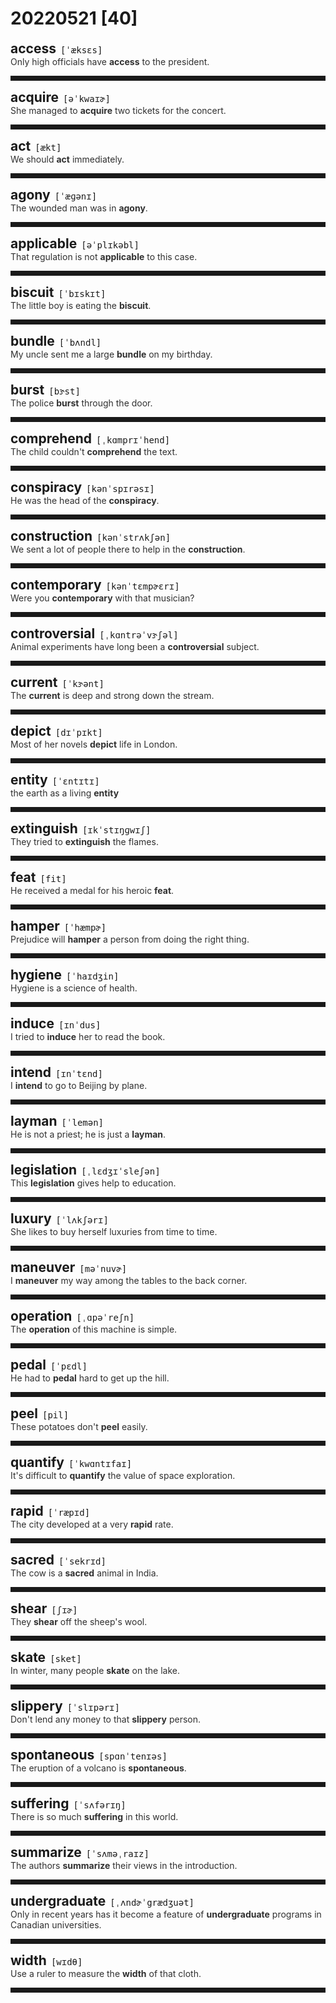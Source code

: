 <style>
/*不显示details的三角符号*/
details > summary::marker {
    display: none;
    content: none;
}
/*去掉外边框*/
details summary{
    outline:none;
    cursor:pointer;/*鼠标放上去之后变成手型*/
}
/*去掉前面默认的小黑三角*/
details summary::-webkit-details-marker{
    display:none; 
}
</style>
# 20220521 [40]  

<div style="display: flex;align-items: baseline;">
    <h2 style="margin-bottom: 0;margin-top: 0">access</h2>
    <p style="padding:0 .5em; margin: 0;font-family: monospace;">[ˈæksɛs]</p>
    <p class="interpretation_38901" style="display:none ;padding:0 .5em; margin: 0; white-space: nowrap;overflow: hidden;text-overflow: ellipsis;">n. 进入；通道；接近（的机会）；使用
v. 接近；进入；使用；获取</p>
</div>
<details class="details_38901">
    <summary style="color: #303030;">Only high officials have <strong>access</strong> to the president.</summary>
    只有高级官员才可以接近总统。
</details>
<hr style="padding-bottom: 0.5em;" />


<div style="display: flex;align-items: baseline;">
    <h2 style="margin-bottom: 0;margin-top: 0">acquire</h2>
    <p style="padding:0 .5em; margin: 0;font-family: monospace;">[əˈkwaɪɚ]</p>
    <p class="interpretation_38901" style="display:none ;padding:0 .5em; margin: 0; white-space: nowrap;overflow: hidden;text-overflow: ellipsis;">v. 获得；得到；学会</p>
</div>
<details class="details_38901">
    <summary style="color: #303030;">She managed to <strong>acquire</strong> two tickets for the concert.</summary>
    她设法弄到了两张音乐会的票。
</details>
<hr style="padding-bottom: 0.5em;" />


<div style="display: flex;align-items: baseline;">
    <h2 style="margin-bottom: 0;margin-top: 0">act</h2>
    <p style="padding:0 .5em; margin: 0;font-family: monospace;">[ækt]</p>
    <p class="interpretation_38901" style="display:none ;padding:0 .5em; margin: 0; white-space: nowrap;overflow: hidden;text-overflow: ellipsis;">v. 行动；表现；演戏
n. 行动；装模作样；（戏）幕；法令</p>
</div>
<details class="details_38901">
    <summary style="color: #303030;">We should <strong>act</strong> immediately.</summary>
    我们应该立即行动。
</details>
<hr style="padding-bottom: 0.5em;" />


<div style="display: flex;align-items: baseline;">
    <h2 style="margin-bottom: 0;margin-top: 0">agony</h2>
    <p style="padding:0 .5em; margin: 0;font-family: monospace;">[ˈæɡənɪ]</p>
    <p class="interpretation_38901" style="display:none ;padding:0 .5em; margin: 0; white-space: nowrap;overflow: hidden;text-overflow: ellipsis;">n. 极度痛苦</p>
</div>
<details class="details_38901">
    <summary style="color: #303030;">The wounded man was in <strong>agony</strong>.</summary>
    受伤的人很痛苦。
</details>
<hr style="padding-bottom: 0.5em;" />


<div style="display: flex;align-items: baseline;">
    <h2 style="margin-bottom: 0;margin-top: 0">applicable</h2>
    <p style="padding:0 .5em; margin: 0;font-family: monospace;">[əˈplɪkəbl]</p>
    <p class="interpretation_38901" style="display:none ;padding:0 .5em; margin: 0; white-space: nowrap;overflow: hidden;text-overflow: ellipsis;">adj. 适用的；适当的</p>
</div>
<details class="details_38901">
    <summary style="color: #303030;">That regulation is not <strong>applicable</strong> to this case.</summary>
    那条规定不适用于这一情况。
</details>
<hr style="padding-bottom: 0.5em;" />


<div style="display: flex;align-items: baseline;">
    <h2 style="margin-bottom: 0;margin-top: 0">biscuit</h2>
    <p style="padding:0 .5em; margin: 0;font-family: monospace;">[ˈbɪskɪt]</p>
    <p class="interpretation_38901" style="display:none ;padding:0 .5em; margin: 0; white-space: nowrap;overflow: hidden;text-overflow: ellipsis;">n. 饼干</p>
</div>
<details class="details_38901">
    <summary style="color: #303030;">The little boy is eating the <strong>biscuit</strong>.</summary>
    这个小男孩正在吃饼干。
</details>
<hr style="padding-bottom: 0.5em;" />


<div style="display: flex;align-items: baseline;">
    <h2 style="margin-bottom: 0;margin-top: 0">bundle</h2>
    <p style="padding:0 .5em; margin: 0;font-family: monospace;">[ˈbʌndl]</p>
    <p class="interpretation_38901" style="display:none ;padding:0 .5em; margin: 0; white-space: nowrap;overflow: hidden;text-overflow: ellipsis;">n. 捆；束；包</p>
</div>
<details class="details_38901">
    <summary style="color: #303030;">My uncle sent me a large <strong>bundle</strong> on my birthday.</summary>
    我生日时叔父给我寄来一个大包裹。
</details>
<hr style="padding-bottom: 0.5em;" />


<div style="display: flex;align-items: baseline;">
    <h2 style="margin-bottom: 0;margin-top: 0">burst</h2>
    <p style="padding:0 .5em; margin: 0;font-family: monospace;">[bɝst]</p>
    <p class="interpretation_38901" style="display:none ;padding:0 .5em; margin: 0; white-space: nowrap;overflow: hidden;text-overflow: ellipsis;">v. 爆裂；突然而起
n. 爆裂；突然而起</p>
</div>
<details class="details_38901">
    <summary style="color: #303030;">The police <strong>burst</strong> through the door.</summary>
    警察破门而入。
</details>
<hr style="padding-bottom: 0.5em;" />


<div style="display: flex;align-items: baseline;">
    <h2 style="margin-bottom: 0;margin-top: 0">comprehend</h2>
    <p style="padding:0 .5em; margin: 0;font-family: monospace;">[ˌkɑmprɪˈhend]</p>
    <p class="interpretation_38901" style="display:none ;padding:0 .5em; margin: 0; white-space: nowrap;overflow: hidden;text-overflow: ellipsis;">v. 理解；领会</p>
</div>
<details class="details_38901">
    <summary style="color: #303030;">The child couldn't <strong>comprehend</strong> the text.</summary>
    这孩子不懂该课文的含义。
</details>
<hr style="padding-bottom: 0.5em;" />


<div style="display: flex;align-items: baseline;">
    <h2 style="margin-bottom: 0;margin-top: 0">conspiracy</h2>
    <p style="padding:0 .5em; margin: 0;font-family: monospace;">[kənˈspɪrəsɪ]</p>
    <p class="interpretation_38901" style="display:none ;padding:0 .5em; margin: 0; white-space: nowrap;overflow: hidden;text-overflow: ellipsis;">n. 阴谋</p>
</div>
<details class="details_38901">
    <summary style="color: #303030;">He was the head of the <strong>conspiracy</strong>.</summary>
    他是那次阴谋的主谋。
</details>
<hr style="padding-bottom: 0.5em;" />


<div style="display: flex;align-items: baseline;">
    <h2 style="margin-bottom: 0;margin-top: 0">construction</h2>
    <p style="padding:0 .5em; margin: 0;font-family: monospace;">[kənˈstrʌkʃən]</p>
    <p class="interpretation_38901" style="display:none ;padding:0 .5em; margin: 0; white-space: nowrap;overflow: hidden;text-overflow: ellipsis;">n. 建筑；建设</p>
</div>
<details class="details_38901">
    <summary style="color: #303030;">We sent a lot of people there to help in the <strong>construction</strong>.</summary>
    我们派了很多人到那里去帮助建设。
</details>
<hr style="padding-bottom: 0.5em;" />


<div style="display: flex;align-items: baseline;">
    <h2 style="margin-bottom: 0;margin-top: 0">contemporary</h2>
    <p style="padding:0 .5em; margin: 0;font-family: monospace;">[kənˈtɛmpɚɛrɪ]</p>
    <p class="interpretation_38901" style="display:none ;padding:0 .5em; margin: 0; white-space: nowrap;overflow: hidden;text-overflow: ellipsis;">adj. 现代的；当代的；同时代的
n. 同代人；同辈人；同龄人</p>
</div>
<details class="details_38901">
    <summary style="color: #303030;">Were you <strong>contemporary</strong> with that musician?</summary>
    你和那位音乐家是同时代的人吗？
</details>
<hr style="padding-bottom: 0.5em;" />


<div style="display: flex;align-items: baseline;">
    <h2 style="margin-bottom: 0;margin-top: 0">controversial</h2>
    <p style="padding:0 .5em; margin: 0;font-family: monospace;">[ˌkɑntrəˈvɝʃəl]</p>
    <p class="interpretation_38901" style="display:none ;padding:0 .5em; margin: 0; white-space: nowrap;overflow: hidden;text-overflow: ellipsis;">adj. 有争议的</p>
</div>
<details class="details_38901">
    <summary style="color: #303030;">Animal experiments have long been a <strong>controversial</strong> subject.</summary>
    很久以来，动物实验都是一个备受争议的话题。
</details>
<hr style="padding-bottom: 0.5em;" />


<div style="display: flex;align-items: baseline;">
    <h2 style="margin-bottom: 0;margin-top: 0">current</h2>
    <p style="padding:0 .5em; margin: 0;font-family: monospace;">[ˈkɝənt]</p>
    <p class="interpretation_38901" style="display:none ;padding:0 .5em; margin: 0; white-space: nowrap;overflow: hidden;text-overflow: ellipsis;">n. （水、气、电）流；趋势
adj. 当前的；流通的</p>
</div>
<details class="details_38901">
    <summary style="color: #303030;">The <strong>current</strong> is deep and strong down the stream.</summary>
    下游的水流又深又急。
</details>
<hr style="padding-bottom: 0.5em;" />


<div style="display: flex;align-items: baseline;">
    <h2 style="margin-bottom: 0;margin-top: 0">depict</h2>
    <p style="padding:0 .5em; margin: 0;font-family: monospace;">[dɪˈpɪkt]</p>
    <p class="interpretation_38901" style="display:none ;padding:0 .5em; margin: 0; white-space: nowrap;overflow: hidden;text-overflow: ellipsis;">v. 描述；描绘</p>
</div>
<details class="details_38901">
    <summary style="color: #303030;">Most of her novels <strong>depict</strong> life in London.</summary>
    她的大部分小说描写的是伦敦的生活。
</details>
<hr style="padding-bottom: 0.5em;" />


<div style="display: flex;align-items: baseline;">
    <h2 style="margin-bottom: 0;margin-top: 0">entity</h2>
    <p style="padding:0 .5em; margin: 0;font-family: monospace;">[ˈɛntɪtɪ]</p>
    <p class="interpretation_38901" style="display:none ;padding:0 .5em; margin: 0; white-space: nowrap;overflow: hidden;text-overflow: ellipsis;">n. 独立存在体；实体</p>
</div>
<details class="details_38901">
    <summary style="color: #303030;">the earth as a living <strong>entity</strong></summary>
    作为一个有生命的实体的地球
</details>
<hr style="padding-bottom: 0.5em;" />


<div style="display: flex;align-items: baseline;">
    <h2 style="margin-bottom: 0;margin-top: 0">extinguish</h2>
    <p style="padding:0 .5em; margin: 0;font-family: monospace;">[ɪkˈstɪŋɡwɪʃ]</p>
    <p class="interpretation_38901" style="display:none ;padding:0 .5em; margin: 0; white-space: nowrap;overflow: hidden;text-overflow: ellipsis;">v. 熄灭；扑灭</p>
</div>
<details class="details_38901">
    <summary style="color: #303030;">They tried to <strong>extinguish</strong> the flames.</summary>
    他们竭力要把火焰扑灭。
</details>
<hr style="padding-bottom: 0.5em;" />


<div style="display: flex;align-items: baseline;">
    <h2 style="margin-bottom: 0;margin-top: 0">feat</h2>
    <p style="padding:0 .5em; margin: 0;font-family: monospace;">[fit]</p>
    <p class="interpretation_38901" style="display:none ;padding:0 .5em; margin: 0; white-space: nowrap;overflow: hidden;text-overflow: ellipsis;">n. 功绩；技艺；壮举</p>
</div>
<details class="details_38901">
    <summary style="color: #303030;">He received a medal for his heroic <strong>feat</strong>.</summary>
    他因其英雄功绩而获得一枚勋章。
</details>
<hr style="padding-bottom: 0.5em;" />


<div style="display: flex;align-items: baseline;">
    <h2 style="margin-bottom: 0;margin-top: 0">hamper</h2>
    <p style="padding:0 .5em; margin: 0;font-family: monospace;">[ˈhæmpɚ]</p>
    <p class="interpretation_38901" style="display:none ;padding:0 .5em; margin: 0; white-space: nowrap;overflow: hidden;text-overflow: ellipsis;">v. 阻碍；妨碍
n. （带盖）篮子</p>
</div>
<details class="details_38901">
    <summary style="color: #303030;">Prejudice will <strong>hamper</strong> a person from doing the right thing.</summary>
    偏见会妨碍人做正确的事情。
</details>
<hr style="padding-bottom: 0.5em;" />


<div style="display: flex;align-items: baseline;">
    <h2 style="margin-bottom: 0;margin-top: 0">hygiene</h2>
    <p style="padding:0 .5em; margin: 0;font-family: monospace;">[ˈhaɪdʒin]</p>
    <p class="interpretation_38901" style="display:none ;padding:0 .5em; margin: 0; white-space: nowrap;overflow: hidden;text-overflow: ellipsis;">n. 卫生；卫生学</p>
</div>
<details class="details_38901">
    <summary style="color: #303030;">Hygiene is a science of health.</summary>
    卫生学是一门健康的科学。
</details>
<hr style="padding-bottom: 0.5em;" />


<div style="display: flex;align-items: baseline;">
    <h2 style="margin-bottom: 0;margin-top: 0">induce</h2>
    <p style="padding:0 .5em; margin: 0;font-family: monospace;">[ɪnˈdus]</p>
    <p class="interpretation_38901" style="display:none ;padding:0 .5em; margin: 0; white-space: nowrap;overflow: hidden;text-overflow: ellipsis;">v. 诱使；导致；劝说</p>
</div>
<details class="details_38901">
    <summary style="color: #303030;">I tried to <strong>induce</strong> her to read the book.</summary>
    我试图劝说她读这本书。
</details>
<hr style="padding-bottom: 0.5em;" />


<div style="display: flex;align-items: baseline;">
    <h2 style="margin-bottom: 0;margin-top: 0">intend</h2>
    <p style="padding:0 .5em; margin: 0;font-family: monospace;">[ɪnˈtɛnd]</p>
    <p class="interpretation_38901" style="display:none ;padding:0 .5em; margin: 0; white-space: nowrap;overflow: hidden;text-overflow: ellipsis;">v. 打算；计划</p>
</div>
<details class="details_38901">
    <summary style="color: #303030;">I <strong>intend</strong> to go to Beijing by plane.</summary>
    我打算坐飞机去北京。
</details>
<hr style="padding-bottom: 0.5em;" />


<div style="display: flex;align-items: baseline;">
    <h2 style="margin-bottom: 0;margin-top: 0">layman</h2>
    <p style="padding:0 .5em; margin: 0;font-family: monospace;">[ˈlemən]</p>
    <p class="interpretation_38901" style="display:none ;padding:0 .5em; margin: 0; white-space: nowrap;overflow: hidden;text-overflow: ellipsis;">n. 外行；普通信徒</p>
</div>
<details class="details_38901">
    <summary style="color: #303030;">He is not a priest; he is just a <strong>layman</strong>.</summary>
    他不是一个牧师，他只是一个普通信徒。
</details>
<hr style="padding-bottom: 0.5em;" />


<div style="display: flex;align-items: baseline;">
    <h2 style="margin-bottom: 0;margin-top: 0">legislation</h2>
    <p style="padding:0 .5em; margin: 0;font-family: monospace;">[ˌlɛdʒɪˈsleʃən]</p>
    <p class="interpretation_38901" style="display:none ;padding:0 .5em; margin: 0; white-space: nowrap;overflow: hidden;text-overflow: ellipsis;">n. 立法；法规</p>
</div>
<details class="details_38901">
    <summary style="color: #303030;">This <strong>legislation</strong> gives help to education.</summary>
    这项立法有利于教育。
</details>
<hr style="padding-bottom: 0.5em;" />


<div style="display: flex;align-items: baseline;">
    <h2 style="margin-bottom: 0;margin-top: 0">luxury</h2>
    <p style="padding:0 .5em; margin: 0;font-family: monospace;">[ˈlʌkʃərɪ]</p>
    <p class="interpretation_38901" style="display:none ;padding:0 .5em; margin: 0; white-space: nowrap;overflow: hidden;text-overflow: ellipsis;">n. 奢华；奢侈品</p>
</div>
<details class="details_38901">
    <summary style="color: #303030;">She likes to buy herself luxuries from time to time.</summary>
    她喜欢时不时给自己买些奢侈品。
</details>
<hr style="padding-bottom: 0.5em;" />


<div style="display: flex;align-items: baseline;">
    <h2 style="margin-bottom: 0;margin-top: 0">maneuver</h2>
    <p style="padding:0 .5em; margin: 0;font-family: monospace;">[məˈnuvɚ]</p>
    <p class="interpretation_38901" style="display:none ;padding:0 .5em; margin: 0; white-space: nowrap;overflow: hidden;text-overflow: ellipsis;">n. 精巧动作；军事演习；花招
v. （熟练地）移动；操控；算计</p>
</div>
<details class="details_38901">
    <summary style="color: #303030;">I <strong>maneuver</strong> my way among the tables to the back corner.</summary>
    我在桌子中穿行，来到后面的角落里。
</details>
<hr style="padding-bottom: 0.5em;" />


<div style="display: flex;align-items: baseline;">
    <h2 style="margin-bottom: 0;margin-top: 0">operation</h2>
    <p style="padding:0 .5em; margin: 0;font-family: monospace;">[ˌɑpəˈreʃn]</p>
    <p class="interpretation_38901" style="display:none ;padding:0 .5em; margin: 0; white-space: nowrap;overflow: hidden;text-overflow: ellipsis;">n. 操作；运行；手术</p>
</div>
<details class="details_38901">
    <summary style="color: #303030;">The <strong>operation</strong> of this machine is simple.</summary>
    这个机器的操作很简单。
</details>
<hr style="padding-bottom: 0.5em;" />


<div style="display: flex;align-items: baseline;">
    <h2 style="margin-bottom: 0;margin-top: 0">pedal</h2>
    <p style="padding:0 .5em; margin: 0;font-family: monospace;">[ˈpɛdl]</p>
    <p class="interpretation_38901" style="display:none ;padding:0 .5em; margin: 0; white-space: nowrap;overflow: hidden;text-overflow: ellipsis;">n. 踏板；踏蹬
v. 用脚踏动；踩踏板</p>
</div>
<details class="details_38901">
    <summary style="color: #303030;">He had to <strong>pedal</strong> hard to get up the hill.</summary>
    他得用力踩动，以便上山。
</details>
<hr style="padding-bottom: 0.5em;" />


<div style="display: flex;align-items: baseline;">
    <h2 style="margin-bottom: 0;margin-top: 0">peel</h2>
    <p style="padding:0 .5em; margin: 0;font-family: monospace;">[pil]</p>
    <p class="interpretation_38901" style="display:none ;padding:0 .5em; margin: 0; white-space: nowrap;overflow: hidden;text-overflow: ellipsis;">n. 果皮
v. 剥落；去皮</p>
</div>
<details class="details_38901">
    <summary style="color: #303030;">These potatoes don't <strong>peel</strong> easily.</summary>
    这些土豆的皮很难剥。
</details>
<hr style="padding-bottom: 0.5em;" />


<div style="display: flex;align-items: baseline;">
    <h2 style="margin-bottom: 0;margin-top: 0">quantify</h2>
    <p style="padding:0 .5em; margin: 0;font-family: monospace;">[ˈkwɑntɪfaɪ]</p>
    <p class="interpretation_38901" style="display:none ;padding:0 .5em; margin: 0; white-space: nowrap;overflow: hidden;text-overflow: ellipsis;">v. 量度；确定…数量；量化</p>
</div>
<details class="details_38901">
    <summary style="color: #303030;">It's difficult to <strong>quantify</strong> the value of space exploration.</summary>
    把太空探索的价值进行量化是很困难的。
</details>
<hr style="padding-bottom: 0.5em;" />


<div style="display: flex;align-items: baseline;">
    <h2 style="margin-bottom: 0;margin-top: 0">rapid</h2>
    <p style="padding:0 .5em; margin: 0;font-family: monospace;">[ˈræpɪd]</p>
    <p class="interpretation_38901" style="display:none ;padding:0 .5em; margin: 0; white-space: nowrap;overflow: hidden;text-overflow: ellipsis;">adj. 迅速的</p>
</div>
<details class="details_38901">
    <summary style="color: #303030;">The city developed at a very <strong>rapid</strong> rate.</summary>
    这个城市迅速发展了起来。
</details>
<hr style="padding-bottom: 0.5em;" />


<div style="display: flex;align-items: baseline;">
    <h2 style="margin-bottom: 0;margin-top: 0">sacred</h2>
    <p style="padding:0 .5em; margin: 0;font-family: monospace;">[ˈsekrɪd]</p>
    <p class="interpretation_38901" style="display:none ;padding:0 .5em; margin: 0; white-space: nowrap;overflow: hidden;text-overflow: ellipsis;">adj. 宗教的；神圣的；庄严的</p>
</div>
<details class="details_38901">
    <summary style="color: #303030;">The cow is a <strong>sacred</strong> animal in India.</summary>
    在印度，牛是神圣的动物。
</details>
<hr style="padding-bottom: 0.5em;" />


<div style="display: flex;align-items: baseline;">
    <h2 style="margin-bottom: 0;margin-top: 0">shear</h2>
    <p style="padding:0 .5em; margin: 0;font-family: monospace;">[ʃɪɚ]</p>
    <p class="interpretation_38901" style="display:none ;padding:0 .5em; margin: 0; white-space: nowrap;overflow: hidden;text-overflow: ellipsis;">v. 剪（羊毛）；剪切</p>
</div>
<details class="details_38901">
    <summary style="color: #303030;">They <strong>shear</strong> off the sheep's wool.</summary>
    他们剪下羊毛。
</details>
<hr style="padding-bottom: 0.5em;" />


<div style="display: flex;align-items: baseline;">
    <h2 style="margin-bottom: 0;margin-top: 0">skate</h2>
    <p style="padding:0 .5em; margin: 0;font-family: monospace;">[sket]</p>
    <p class="interpretation_38901" style="display:none ;padding:0 .5em; margin: 0; white-space: nowrap;overflow: hidden;text-overflow: ellipsis;">v. 溜冰
n. 旱冰鞋</p>
</div>
<details class="details_38901">
    <summary style="color: #303030;">In winter, many people <strong>skate</strong> on the lake.</summary>
    冬天时，许多人在湖上溜冰。
</details>
<hr style="padding-bottom: 0.5em;" />


<div style="display: flex;align-items: baseline;">
    <h2 style="margin-bottom: 0;margin-top: 0">slippery</h2>
    <p style="padding:0 .5em; margin: 0;font-family: monospace;">[ˈslɪpərɪ]</p>
    <p class="interpretation_38901" style="display:none ;padding:0 .5em; margin: 0; white-space: nowrap;overflow: hidden;text-overflow: ellipsis;">adj. 滑的；狡猾的</p>
</div>
<details class="details_38901">
    <summary style="color: #303030;">Don't lend any money to that <strong>slippery</strong> person.</summary>
    不要借钱给那个狡猾的家伙。
</details>
<hr style="padding-bottom: 0.5em;" />


<div style="display: flex;align-items: baseline;">
    <h2 style="margin-bottom: 0;margin-top: 0">spontaneous</h2>
    <p style="padding:0 .5em; margin: 0;font-family: monospace;">[spɑnˈtenɪəs]</p>
    <p class="interpretation_38901" style="display:none ;padding:0 .5em; margin: 0; white-space: nowrap;overflow: hidden;text-overflow: ellipsis;">adj. 自发的；自然产生的</p>
</div>
<details class="details_38901">
    <summary style="color: #303030;">The eruption of a volcano is <strong>spontaneous</strong>.</summary>
    火山的喷发是自然产生的。
</details>
<hr style="padding-bottom: 0.5em;" />


<div style="display: flex;align-items: baseline;">
    <h2 style="margin-bottom: 0;margin-top: 0">suffering</h2>
    <p style="padding:0 .5em; margin: 0;font-family: monospace;">[ˈsʌfərɪŋ]</p>
    <p class="interpretation_38901" style="display:none ;padding:0 .5em; margin: 0; white-space: nowrap;overflow: hidden;text-overflow: ellipsis;">n. 痛苦；苦难；折磨
v. 遭受；忍受；“suffer”的现在分词
adj. 受苦的；患病的</p>
</div>
<details class="details_38901">
    <summary style="color: #303030;">There is so much <strong>suffering</strong> in this world.</summary>
    这个世界上如此多的苦难。
</details>
<hr style="padding-bottom: 0.5em;" />


<div style="display: flex;align-items: baseline;">
    <h2 style="margin-bottom: 0;margin-top: 0">summarize</h2>
    <p style="padding:0 .5em; margin: 0;font-family: monospace;">[ˈsʌməˌraɪz]</p>
    <p class="interpretation_38901" style="display:none ;padding:0 .5em; margin: 0; white-space: nowrap;overflow: hidden;text-overflow: ellipsis;">v. 总结；摘要；概述</p>
</div>
<details class="details_38901">
    <summary style="color: #303030;">The authors <strong>summarize</strong> their views in the introduction.</summary>
    作者在引言中概括了他们的观点。
</details>
<hr style="padding-bottom: 0.5em;" />


<div style="display: flex;align-items: baseline;">
    <h2 style="margin-bottom: 0;margin-top: 0">undergraduate</h2>
    <p style="padding:0 .5em; margin: 0;font-family: monospace;">[ˌʌndɚˈgrædʒuət]</p>
    <p class="interpretation_38901" style="display:none ;padding:0 .5em; margin: 0; white-space: nowrap;overflow: hidden;text-overflow: ellipsis;">n. 本科生</p>
</div>
<details class="details_38901">
    <summary style="color: #303030;">Only in recent years has it become a feature of <strong>undergraduate</strong> programs in Canadian universities.</summary>
    最近几年里它才成为加拿大大学本科课程的一个特色。
</details>
<hr style="padding-bottom: 0.5em;" />


<div style="display: flex;align-items: baseline;">
    <h2 style="margin-bottom: 0;margin-top: 0">width</h2>
    <p style="padding:0 .5em; margin: 0;font-family: monospace;">[wɪdθ]</p>
    <p class="interpretation_38901" style="display:none ;padding:0 .5em; margin: 0; white-space: nowrap;overflow: hidden;text-overflow: ellipsis;">n. 宽度</p>
</div>
<details class="details_38901">
    <summary style="color: #303030;">Use a ruler to measure the <strong>width</strong> of that cloth.</summary>
    用尺子量一下那块布的宽度。
</details>
<hr style="padding-bottom: 0.5em;" />

<script>
const details = document.querySelectorAll('.details_38901');
const translates = document.querySelectorAll('.interpretation_38901');

details.forEach((item, index) => item.addEventListener('toggle', () => {
    if (item.open) {
        translates[index].style.display = 'block';
    } else translates[index].style.display = 'none';
}));
</script>
